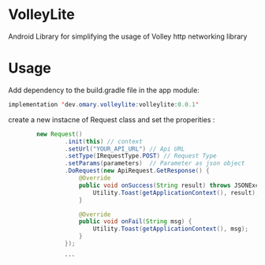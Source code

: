 # VolleyLite
Android Library for simplifying the usage of Volley http networking library

# Usage

 Add dependency to the build.gradle file in the app module:

```java
implementation 'dev.omary.volleylite:volleylite:0.0.1'
```


create a new instacne of Request class and set the properities :

```java
        new Request()
                .init(this) // context
                .setUrl("YOUR_API_URL") // Api URL
                .setType(IRequestType.POST) // Request Type
                .setParams(parameters)  // Parameter as json object
                .DoRequest(new ApiRequest.GetResponse() {
                    @Override
                    public void onSuccess(String result) throws JSONException {
                        Utility.Toast(getApplicationContext(), result);
                    }

                    @Override
                    public void onFail(String msg) {
                        Utility.Toast(getApplicationContext(), msg);
                    }
                });
                
                ```




